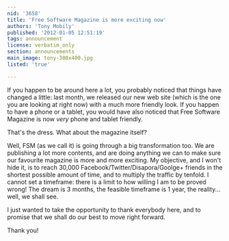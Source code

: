 ```yaml
---
nid: '3658'
title: 'Free Software Magazine is more exciting now'
authors: 'Tony Mobily'
published: '2012-01-05 12:51:19'
tags: announcement
license: verbatim_only
section: announcements
main_image: tony-300x400.jpg
listed: 'true'

---
```

If you happen to be around here a lot, you probably noticed that things have changed a little: last month, we released our new web site (which is the one you are looking at right now) with a much more friendly look. If you happen to have a phone or a tablet, you would have also noticed that Free Software Magazine is now _very_ phone and tablet friendly.

That's the dress. What about the magazine itself?

Well, FSM (as we call it) is going through a big transformation too. We are publishing a lot more contents, and are doing anything we can to make sure our favourite magazine is more and more exciting. My objective, and I won't hide it, is to reach 30,000 Facebook/Twitter/Disapora/Goolge+ friends in the shortest possible amount of time, and to multiply the traffic by tenfold. I cannot set a timeframe: there is a limit to how willing I am to be proved wrong! The dream is 3 months, the feasible timeframe is 1 year, the reality... well, we shall see.

I just wanted to take the opportunity to thank everybody here, and to promise that we shall do our best to move right forward.

Thank you!